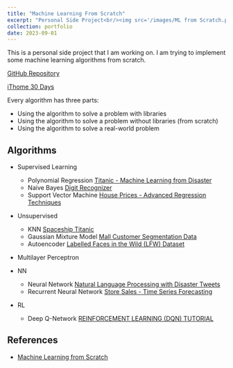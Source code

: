 ```yaml
---
title: "Machine Learning From Scratch"
excerpt: "Personal Side Project<br/><img src='/images/ML from Scratch.png'>"
collection: portfolio
date: 2023-09-01
---
```


This is a personal side project that I am working on. I am trying to implement some machine learning algorithms from scratch. 

[GitHub Repository](https://github.com/jacksonchen1998/ML-from-scratch)

[iThome 30 Days](https://ithelp.ithome.com.tw/users/20152821/ironman/6152)

Every algorithm has three parts:
- Using the algorithm to solve a problem with libraries
- Using the algorithm to solve a problem without libraries (from scratch)
- Using the algorithm to solve a real-world problem

## Algorithms

- Supervised Learning
    - Polynomial Regression [Titanic - Machine Learning from Disaster](https://www.kaggle.com/competitions/titanic/overview)
    - Naive Bayes [Digit Recognizer](https://www.kaggle.com/competitions/digit-recognizer/overview)
    - Support Vector Machine [House Prices - Advanced Regression Techniques](https://www.kaggle.com/competitions/house-prices-advanced-regression-techniques/overview)

- Unsupervised
    - KNN [Spaceship Titanic](https://www.kaggle.com/competitions/spaceship-titanic/overview)
    - Gaussian Mixture Model [Mall Customer Segmentation Data](https://www.kaggle.com/datasets/vjchoudhary7/customer-segmentation-tutorial-in-python)
    - Autoencoder [Labelled Faces in the Wild (LFW) Dataset](https://www.kaggle.com/datasets/jessicali9530/lfw-dataset)

- Multilayer Perceptron

- NN
    - Neural Network [Natural Language Processing with Disaster Tweets](https://www.kaggle.com/competitions/nlp-getting-started/overview)
    - Recurrent Neural Network [Store Sales - Time Series Forecasting](https://www.kaggle.com/competitions/store-sales-time-series-forecasting/overview)

- RL
    - Deep Q-Network [REINFORCEMENT LEARNING (DQN) TUTORIAL](https://pytorch.org/tutorials/intermediate/reinforcement_q_learning.html)

## References

- [Machine Learning from Scratch](https://github.com/eriklindernoren/ML-From-Scratch)